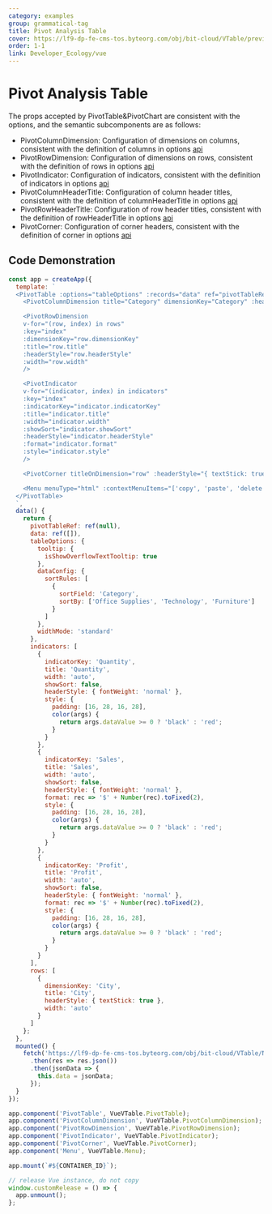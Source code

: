 ```yaml
---
category: examples
group: grammatical-tag
title: Pivot Analysis Table
cover: https://lf9-dp-fe-cms-tos.byteorg.com/obj/bit-cloud/VTable/preview/vue-pivot-table.png
order: 1-1
link: Developer_Ecology/vue
---
```


# Pivot Analysis Table

The props accepted by PivotTable&PivotChart are consistent with the options, and the semantic subcomponents are as follows:

- PivotColumnDimension: Configuration of dimensions on columns, consistent with the definition of columns in options [api](../../option/PivotTable-columns-text#headerType)
- PivotRowDimension: Configuration of dimensions on rows, consistent with the definition of rows in options [api](../../option/PivotTable-rows-text#headerType)
- PivotIndicator: Configuration of indicators, consistent with the definition of indicators in options [api](../../option/PivotTable-indicators-text#cellType)
- PivotColumnHeaderTitle: Configuration of column header titles, consistent with the definition of columnHeaderTitle in options [api](../../option/PivotTable#rowHeaderTitle)
- PivotRowHeaderTitle: Configuration of row header titles, consistent with the definition of rowHeaderTitle in options [api](../../option/PivotTable#columnHeaderTitle)
- PivotCorner: Configuration of corner headers, consistent with the definition of corner in options [api](../../option/PivotTable#corner)

## Code Demonstration

```javascript livedemo template=vtable-vue
const app = createApp({
  template: `
  <PivotTable :options="tableOptions" :records="data" ref="pivotTableRef">
    <PivotColumnDimension title="Category" dimensionKey="Category" :headerStyle="{ textStick: true }" width="auto" />

    <PivotRowDimension
    v-for="(row, index) in rows"
    :key="index"
    :dimensionKey="row.dimensionKey"
    :title="row.title"
    :headerStyle="row.headerStyle"
    :width="row.width"
    />

    <PivotIndicator
    v-for="(indicator, index) in indicators"
    :key="index"
    :indicatorKey="indicator.indicatorKey"
    :title="indicator.title"
    :width="indicator.width"
    :showSort="indicator.showSort"
    :headerStyle="indicator.headerStyle"
    :format="indicator.format"
    :style="indicator.style"
    />

    <PivotCorner titleOnDimension="row" :headerStyle="{ textStick: true }" />

    <Menu menuType="html" :contextMenuItems="['copy', 'paste', 'delete', '...']" />
  </PivotTable>
  `,
  data() {
    return {
      pivotTableRef: ref(null),
      data: ref([]),
      tableOptions: {
        tooltip: {
          isShowOverflowTextTooltip: true
        },
        dataConfig: {
          sortRules: [
            {
              sortField: 'Category',
              sortBy: ['Office Supplies', 'Technology', 'Furniture']
            }
          ]
        },
        widthMode: 'standard'
      },
      indicators: [
        {
          indicatorKey: 'Quantity',
          title: 'Quantity',
          width: 'auto',
          showSort: false,
          headerStyle: { fontWeight: 'normal' },
          style: {
            padding: [16, 28, 16, 28],
            color(args) {
              return args.dataValue >= 0 ? 'black' : 'red';
            }
          }
        },
        {
          indicatorKey: 'Sales',
          title: 'Sales',
          width: 'auto',
          showSort: false,
          headerStyle: { fontWeight: 'normal' },
          format: rec => '$' + Number(rec).toFixed(2),
          style: {
            padding: [16, 28, 16, 28],
            color(args) {
              return args.dataValue >= 0 ? 'black' : 'red';
            }
          }
        },
        {
          indicatorKey: 'Profit',
          title: 'Profit',
          width: 'auto',
          showSort: false,
          headerStyle: { fontWeight: 'normal' },
          format: rec => '$' + Number(rec).toFixed(2),
          style: {
            padding: [16, 28, 16, 28],
            color(args) {
              return args.dataValue >= 0 ? 'black' : 'red';
            }
          }
        }
      ],
      rows: [
        {
          dimensionKey: 'City',
          title: 'City',
          headerStyle: { textStick: true },
          width: 'auto'
        }
      ]
    };
  },
  mounted() {
    fetch('https://lf9-dp-fe-cms-tos.byteorg.com/obj/bit-cloud/VTable/North_American_Superstore_Pivot_data.json')
      .then(res => res.json())
      .then(jsonData => {
        this.data = jsonData;
      });
  }
});

app.component('PivotTable', VueVTable.PivotTable);
app.component('PivotColumnDimension', VueVTable.PivotColumnDimension);
app.component('PivotRowDimension', VueVTable.PivotRowDimension);
app.component('PivotIndicator', VueVTable.PivotIndicator);
app.component('PivotCorner', VueVTable.PivotCorner);
app.component('Menu', VueVTable.Menu);

app.mount(`#${CONTAINER_ID}`);

// release Vue instance, do not copy
window.customRelease = () => {
  app.unmount();
};
```

